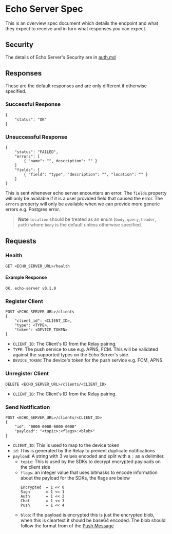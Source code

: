 # Echo Server Spec

This is an overview spec document which details the endpoint and what they expect to receive and in turn what responses
you can expect.

## Security

The details of Echo Server's Security are in [auth.md](./auth.md)

## Responses

These are the default responses and are only different if otherwise specified.

### Successful Response

```
{
    "status": "OK"
}
```

### Unsuccessful Response

```
{
    "status": "FAILED",
    "errors": [
        { "name": "", description": "" }
    ]
    "fields": [
        { "field": "type", "description": "", "location": "" }
    ]
}
```

This is sent whenever echo server encounters an error. 
The `fields` property will only be available if it is a user provided field that caused the error. 
The `errors` property will only be available when we can provide more generic errors e.g. Postgres error.

> **Note** `location` should be treated as an enum (`body`, `query`, `header`, `path`) where `body` is the
> default unless otherwise specified.

## Requests

### Health

```
GET <ECHO_SERVER_URL>/health
```

#### Example Response

```
OK, echo-server v0.1.0
```

### Register Client

```
POST <ECHO_SERVER_URL>/clients
{
    "client_id": <CLIENT_ID>,
    "type": <TYPE>,
    "token": <DEVICE_TOKEN>
}
```

- `CLIENT_ID`: The Client's ID from the Relay pairing.
- `TYPE`: The push service to use e.g. APNS, FCM. This will be validated against the supported types on the Echo
  Server's side.
- `DEVICE_TOKEN`: The device's token for the push service e.g. FCM, APNS.

### Unregister Client

```
DELETE <ECHO_SERVER_URL>/clients/<CLIENT_ID>
```

- `CLIENT_ID`: The Client's ID from the Relay pairing.

### Send Notification

```
POST <ECHO_SERVER_URL>/clients/<CLIENT_ID>
{
    "id": "0000-0000-0000-0000"
    "payload": "<topic>:<flags>:<blob>"
}
```

- `CLIENT_ID`: This is used to map to the device token
- `id`: This is generated by the Relay to prevent duplicate notifications
- `payload`: A string with 3 values encoded and split with a `:` as a delimiter.
  - `topic`: This is used by the SDKs to decrypt encrypted payloads on the client side
  - `flags`: an integer value that uses bitmasks to encode information about the payload for the SDKs, the flags are below
    ```
    Encrypted  = 1 << 0
    Sign       = 1 << 1
    Auth       = 1 << 2
    Chat       = 1 << 3
    Push       = 1 << 4
    ```
  - `blob`: If the payload is encrypted this is just the encrypted blob, when this is cleartext it should be base64 encoded. The blob should follow the format from of the [Push Message](https://docs.walletconnect.com/2.0/specs/clients/push/data-structures#push-message) 